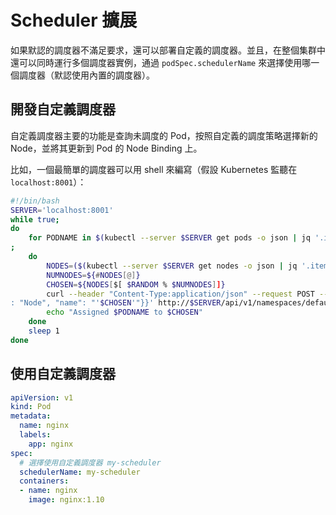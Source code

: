 # Scheduler 擴展

如果默認的調度器不滿足要求，還可以部署自定義的調度器。並且，在整個集群中還可以同時運行多個調度器實例，通過 `podSpec.schedulerName` 來選擇使用哪一個調度器（默認使用內置的調度器）。

## 開發自定義調度器

自定義調度器主要的功能是查詢未調度的 Pod，按照自定義的調度策略選擇新的 Node，並將其更新到 Pod 的 Node Binding 上。

比如，一個最簡單的調度器可以用 shell 來編寫（假設 Kubernetes 監聽在 `localhost:8001`）：

```sh
#!/bin/bash
SERVER='localhost:8001'
while true;
do
    for PODNAME in $(kubectl --server $SERVER get pods -o json | jq '.items[] | select(.spec.schedulerName =="my-scheduler") | select(.spec.nodeName == null) | .metadata.name' | tr -d '"')
;
    do
        NODES=($(kubectl --server $SERVER get nodes -o json | jq '.items[].metadata.name' | tr -d '"'))
        NUMNODES=${#NODES[@]}
        CHOSEN=${NODES[$[ $RANDOM % $NUMNODES]]}
        curl --header "Content-Type:application/json" --request POST --data '{"apiVersion":"v1","kind":"Binding","metadata": {"name":"'$PODNAME'"},"target": {"apiVersion":"v1","kind"
: "Node", "name": "'$CHOSEN'"}}' http://$SERVER/api/v1/namespaces/default/pods/$PODNAME/binding/
        echo "Assigned $PODNAME to $CHOSEN"
    done
    sleep 1
done
```

## 使用自定義調度器

```yaml
apiVersion: v1
kind: Pod
metadata:
  name: nginx
  labels:
    app: nginx
spec:
  # 選擇使用自定義調度器 my-scheduler
  schedulerName: my-scheduler
  containers:
  - name: nginx
    image: nginx:1.10
```
